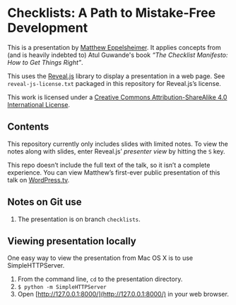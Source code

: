 # Checklists: A Path to Mistake-Free Development

This is a presentation by [Matthew Eppelsheimer](http://mattheweppelsheimer.com). It applies concepts from (and is heavily indebted to) Atul Guwande's book _&ldquo;The Checklist Manifesto: How to Get Things Right&rdquo;_.

This uses the [Reveal.js](http://lab.hakim.se/reveal-js/#/) library to display a presentation in a web page. See `reveal-js-license.txt` packaged in this repository for Reveal.js&rsquo;s license.

This work is licensed under a [Creative Commons Attribution-ShareAlike 4.0 International License](https://creativecommons.org/licenses/by-sa/4.0/).

## Contents

This repository currently only includes slides with limited notes. To view the notes along with slides, enter Reveal.js&rsquo; _presenter view_ by hitting the `S` key.

This repo doesn&rsquo;t include the full text of the talk, so it isn&rsquo;t a complete experience. You can view Matthew&rsquo;s first-ever public presentation of this talk on [WordPress.tv](http://wordpress.tv/2013/08/22/matthew-eppelsheimer-checklists-a-path-to-mistake-free-development-and-publishing/).

## Notes on Git use

1. The presentation is on branch `checklists`.

## Viewing presentation locally

One easy way to view the presentation from Mac OS X is to use SimpleHTTPServer.

 1. From the command line, `cd` to the presentation directory.
 2. `$ python -m SimpleHTTPServer`
 3. Open [http://127.0.0.1:8000/](http://127.0.0.1:8000/) in your web browser.
